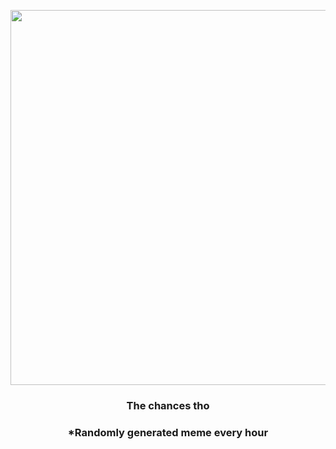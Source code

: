 <p align="center">
        <img src="https://i.redd.it/g32yoyvtcix81.jpg" width="600" height="600">
        </p>
        <h3 align="center">The chances tho</h3>
        <h3 align="center">*Randomly generated meme every hour</h3>
    